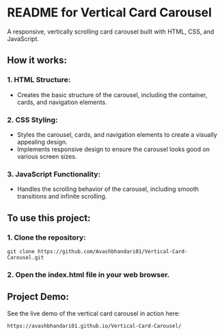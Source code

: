 # README for Vertical Card Carousel

A responsive, vertically scrolling card carousel built with HTML, CSS, and JavaScript.

## How it works:

### 1. HTML Structure:
   * Creates the basic structure of the carousel, including the container, cards, and navigation elements.

### 2. CSS Styling:
   * Styles the carousel, cards, and navigation elements to create a visually appealing design.
   * Implements responsive design to ensure the carousel looks good on various screen sizes.
  
### 3. JavaScript Functionality:
   * Handles the scrolling behavior of the carousel, including smooth transitions and infinite scrolling.

## To use this project:

### 1. Clone the repository:
```
git clone https://github.com/Avashbhandari01/Vertical-Card-Carousel.git
```

### 2. Open the index.html file in your web browser.

## Project Demo:

See the live demo of the vertical card carousel in action here:
```
https://avashbhandari01.github.io/Vertical-Card-Carousel/
```
